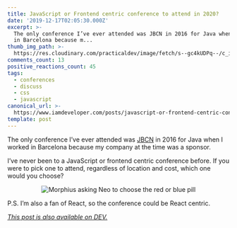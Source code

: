 ```yaml
---
title: JavaScript or Frontend centric conference to attend in 2020?
date: '2019-12-17T02:05:30.000Z'
excerpt: >-
  The only conference I’ve ever attended was JBCN in 2016 for Java when I worked
  in Barcelona because m...
thumb_img_path: >-
  https://res.cloudinary.com/practicaldev/image/fetch/s--gc4kUDPq--/c_imagga_scale,f_auto,fl_progressive,h_420,q_auto,w_1000/https://thepracticaldev.s3.amazonaws.com/i/yy5za1fjbfq1m3jh6wvk.png
comments_count: 13
positive_reactions_count: 45
tags:
  - conferences
  - discuss
  - css
  - javascript
canonical_url: >-
  https://www.iamdeveloper.com/posts/javascript-or-frontend-centric-conference-to-attend-in-2020-m44/
template: post
---
```



The only conference I’ve ever attended was [JBCN](https://www.jbcnconf.com/2016/) in 2016 for Java when I worked in Barcelona because my company at the time was a sponsor.‪

I’ve never been to a JavaScript or frontend centric conference before. If you were to pick one to attend, regardless of location and cost, which one would you choose?‬

<center>
<img src="https://media.giphy.com/media/OvDTq5V3EepBS/giphy.gif" alt="Morphius asking Neo to choose the red or blue pill" />
</center>

P.S. I’m also a fan of React, so the conference could be React centric.

*[This post is also available on DEV.](https://dev.to/nickytonline/javascript-or-frontend-centric-conference-to-attend-in-2020-m44)*


<script>
const parent = document.getElementsByTagName('head')[0];
const script = document.createElement('script');
script.type = 'text/javascript';
script.src = 'https://cdnjs.cloudflare.com/ajax/libs/iframe-resizer/4.1.1/iframeResizer.min.js';
script.charset = 'utf-8';
script.onload = function() {
    window.iFrameResize({}, '.liquidTag');
};
parent.appendChild(script);
</script>    
